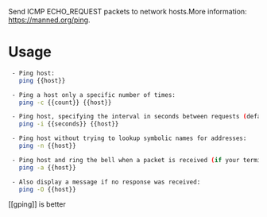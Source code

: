 Send ICMP ECHO_REQUEST packets to network hosts.More information: https://manned.org/ping.

# Usage
```bash
 - Ping host:
   ping {{host}}

 - Ping a host only a specific number of times:
   ping -c {{count}} {{host}}

 - Ping host, specifying the interval in seconds between requests (default is 1 second):
   ping -i {{seconds}} {{host}}

 - Ping host without trying to lookup symbolic names for addresses:
   ping -n {{host}}

 - Ping host and ring the bell when a packet is received (if your terminal supports it):
   ping -a {{host}}

 - Also display a message if no response was received:
   ping -O {{host}}
```

[[gping]] is better